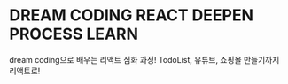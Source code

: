 # DREAM CODING REACT DEEPEN PROCESS LEARN

dream coding으로 배우는 리액트 심화 과정!
TodoList, 유튜브, 쇼핑몰 만들기까지 리액트로!
